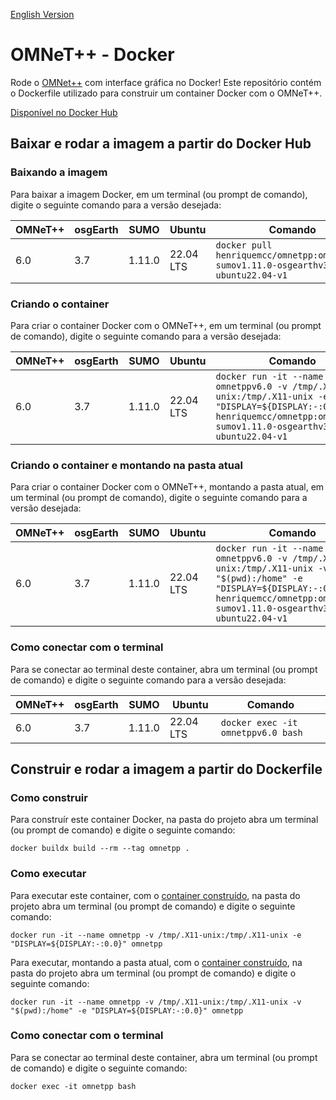 [English Version](README.EN.md)

# OMNeT++ - Docker

Rode o [OMNet++](https://omnetpp.org) com interface gráfica no Docker! Este repositório contém o Dockerfile utilizado para construir um container Docker com o OMNeT++.

[Disponível no Docker Hub](https://hub.docker.com/r/henriquemcc/omnetpp)

## Baixar e rodar a imagem a partir do Docker Hub

### Baixando a imagem

Para baixar a imagem Docker, em um terminal (ou prompt de comando), digite o seguinte comando para a versão desejada:

| OMNeT++ | osgEarth | SUMO   | Ubuntu    | Comando                                                                                 |
|---------|----------|--------|-----------|-----------------------------------------------------------------------------------------|
| 6.0     | 3.7      | 1.11.0 | 22.04 LTS | ```docker pull henriquemcc/omnetpp:omnetv6.0-sumov1.11.0-osgearthv3.7-ubuntu22.04-v1``` |

### Criando o container

Para criar o container Docker com o OMNeT++, em um terminal (ou prompt de comando), digite o seguinte comando para a versão desejada:

| OMNeT++ | osgEarth | SUMO   | Ubuntu    | Comando                                                                                                                                                                      |
|---------|----------|--------|-----------|------------------------------------------------------------------------------------------------------------------------------------------------------------------------------|
| 6.0     | 3.7      | 1.11.0 | 22.04 LTS | ```docker run -it --name omnetppv6.0 -v /tmp/.X11-unix:/tmp/.X11-unix -e "DISPLAY=${DISPLAY:-:0.0}" henriquemcc/omnetpp:omnetv6.0-sumov1.11.0-osgearthv3.7-ubuntu22.04-v1``` |

### Criando o container e montando na pasta atual

Para criar o container Docker com o OMNeT++, montando a pasta atual, em um terminal (ou prompt de comando), digite o seguinte comando para a versão desejada:

| OMNeT++ | osgEarth | SUMO   | Ubuntu    | Comando                                                                                                                                                                                        |
|---------|----------|--------|-----------|------------------------------------------------------------------------------------------------------------------------------------------------------------------------------------------------|
| 6.0     | 3.7      | 1.11.0 | 22.04 LTS | ```docker run -it --name omnetppv6.0 -v /tmp/.X11-unix:/tmp/.X11-unix -v "$(pwd):/home" -e "DISPLAY=${DISPLAY:-:0.0}" henriquemcc/omnetpp:omnetv6.0-sumov1.11.0-osgearthv3.7-ubuntu22.04-v1``` |

### Como conectar com o terminal

Para se conectar ao terminal deste container, abra um terminal (ou prompt de comando) e digite o seguinte comando para a versão desejada:

| OMNeT++ | osgEarth | SUMO   | Ubuntu    | Comando                                |
|---------|----------|--------|-----------|----------------------------------------|
| 6.0     | 3.7      | 1.11.0 | 22.04 LTS | ```docker exec -it omnetppv6.0 bash``` |

## Construir e rodar a imagem a partir do Dockerfile

### Como construir

Para construír este container Docker, na pasta do projeto abra um terminal (ou prompt de comando) e digite o seguinte comando:

```
docker buildx build --rm --tag omnetpp .
```


### Como executar

Para executar este container, com o [container construído](#como-construir), na pasta do projeto abra um terminal (ou prompt de comando) e digite o seguinte comando:

```
docker run -it --name omnetpp -v /tmp/.X11-unix:/tmp/.X11-unix -e "DISPLAY=${DISPLAY:-:0.0}" omnetpp
```

Para executar, montando a pasta atual, com o [container construído](#como-construir), na pasta do projeto abra um terminal (ou prompt de comando) e digite o seguinte comando:

```
docker run -it --name omnetpp -v /tmp/.X11-unix:/tmp/.X11-unix -v "$(pwd):/home" -e "DISPLAY=${DISPLAY:-:0.0}" omnetpp
```

### Como conectar com o terminal

Para se conectar ao terminal deste container, abra um terminal (ou prompt de comando) e digite o seguinte comando:

```
docker exec -it omnetpp bash
```

